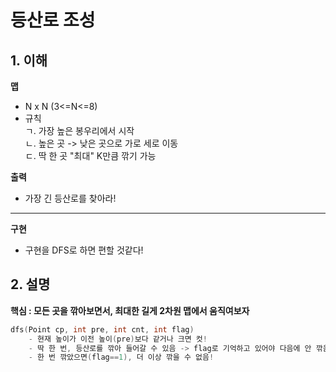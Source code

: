 # 등산로 조성
## 1. 이해
**맵**
- N x N (3<=N<=8)
- 규칙  
  ㄱ. 가장 높은 봉우리에서 시작  
  ㄴ. 높은 곳 -> 낮은 곳으로 가로 세로 이동  
  ㄷ. 딱 한 곳 "최대" K만큼 깎기 가능  

**출력**
- 가장 긴 등산로를 찾아라!
-----------------------------------------------
**구현**  
- 구현을 DFS로 하면 편할 것같다!

## 2. 설명

**핵심 : 모든 곳을 깎아보면서, 최대한 길게 2차원 맵에서 움직여보자**
```cpp
dfs(Point cp, int pre, int cnt, int flag)
	- 현재 높이가 이전 높이(pre)보다 같거나 크면 컷!
	- 딱 한 번, 등산로를 깎아 들어갈 수 있음 -> flag로 기억하고 있어야 다음에 안 깎음
	- 한 번 깎았으면(flag==1), 더 이상 깎을 수 없음!
```
